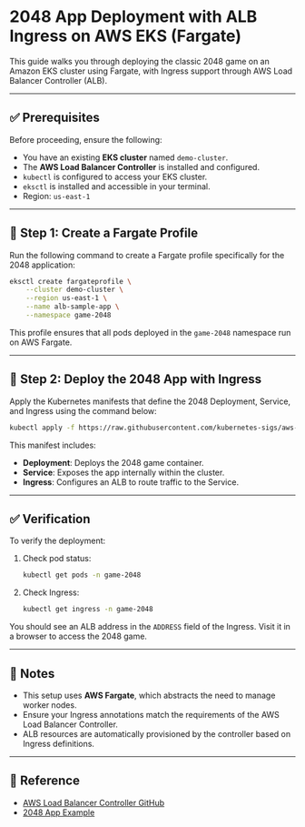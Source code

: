 # 2048 App Deployment with ALB Ingress on AWS EKS (Fargate)

This guide walks you through deploying the classic 2048 game on an Amazon EKS cluster using Fargate, with Ingress support through AWS Load Balancer Controller (ALB).

---

## ✅ Prerequisites

Before proceeding, ensure the following:

- You have an existing **EKS cluster** named `demo-cluster`.
- The **AWS Load Balancer Controller** is installed and configured.
- `kubectl` is configured to access your EKS cluster.
- `eksctl` is installed and accessible in your terminal.
- Region: `us-east-1`

---

## 🚀 Step 1: Create a Fargate Profile

Run the following command to create a Fargate profile specifically for the 2048 application:

```bash
eksctl create fargateprofile \
    --cluster demo-cluster \
    --region us-east-1 \
    --name alb-sample-app \
    --namespace game-2048
```

This profile ensures that all pods deployed in the `game-2048` namespace run on AWS Fargate.

---

## 🚀 Step 2: Deploy the 2048 App with Ingress

Apply the Kubernetes manifests that define the 2048 Deployment, Service, and Ingress using the command below:

```bash
kubectl apply -f https://raw.githubusercontent.com/kubernetes-sigs/aws-load-balancer-controller/v2.5.4/docs/examples/2048/2048_full.yaml
```

This manifest includes:
- **Deployment**: Deploys the 2048 game container.
- **Service**: Exposes the app internally within the cluster.
- **Ingress**: Configures an ALB to route traffic to the Service.

---

## ✅ Verification

To verify the deployment:
1. Check pod status:
   ```bash
   kubectl get pods -n game-2048
   ```
2. Check Ingress:
   ```bash
   kubectl get ingress -n game-2048
   ```

You should see an ALB address in the `ADDRESS` field of the Ingress. Visit it in a browser to access the 2048 game.

---

## 🧠 Notes

- This setup uses **AWS Fargate**, which abstracts the need to manage worker nodes.
- Ensure your Ingress annotations match the requirements of the AWS Load Balancer Controller.
- ALB resources are automatically provisioned by the controller based on Ingress definitions.

---

## 📁 Reference

- [AWS Load Balancer Controller GitHub](https://github.com/kubernetes-sigs/aws-load-balancer-controller)
- [2048 App Example](https://raw.githubusercontent.com/kubernetes-sigs/aws-load-balancer-controller/v2.5.4/docs/examples/2048/2048_full.yaml)

